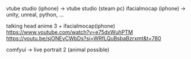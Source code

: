 ---
---

vtube studio (iphone) -> vtube studio (steam pc)
ifacialmocap (iphone) -> unity, unreal, python, ...


talking head anime 3 + ifacialmocap(iphone)
https://www.youtube.com/watch?v=e75dxWuhPTM
https://youtu.be/sjONEyCWbDs?si=WRfLQuBsbaBzrxmt&t=780

comfyui -> live portrait 2 (animal possible)

